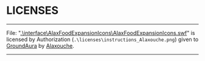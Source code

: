# LICENSES

---

File: "[.\interface\AlaxFoodExpansionIcons\AlaxFoodExpansionIcons.swf](https://www.nexusmods.com/skyrimspecialedition/mods/110935)" is licensed by Authorization (`.\licenses\instructions_Alaxouche.png`) given to [GroundAura](https://next.nexusmods.com/profile/GroundAura) by [Alaxouche](https://next.nexusmods.com/profile/AlaxoucheModding).

---
